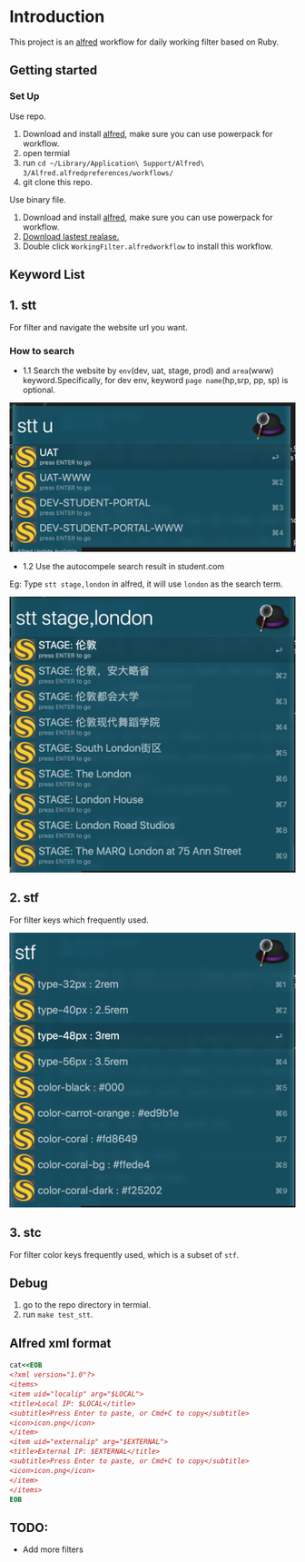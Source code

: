 # Introduction

This project is an [alfred](https://www.alfredapp.com/) workflow for daily working filter based on Ruby.

## Getting started
### Set Up

Use repo. 

1. Download and install [alfred](https://www.alfredapp.com/), make sure you can use powerpack for workflow.
2. open termial
3. run `cd ~/Library/Application\ Support/Alfred\ 3/Alfred.alfredpreferences/workflows/`
4. git clone this repo.

Use binary file.

1. Download and install [alfred](https://www.alfredapp.com/), make sure you can use powerpack for workflow.
2. [Download lastest realase.](https://github.com/joeeeeey/alfred_daily_filter/releases)
3. Double click `WorkingFilter.alfredworkflow` to install this workflow.

## Keyword List

## 1. stt

For filter and navigate the website url you want.

### How to search

- 1.1 Search the website by `env`(dev, uat, stage, prod) and `area`(www) keyword.Specifically, for dev env, keyword `page name`(hp,srp, pp, sp) is optional.

![alt text](https://raw.githubusercontent.com/joeeeeey/alfred_daily_filter/master/assets/images/stt1.png)

- 1.2 Use the autocompele search result in student.com

Eg: Type `stt stage,london` in alfred, it will use `london` as the search term.

![alt text](https://raw.githubusercontent.com/joeeeeey/alfred_daily_filter/master/assets/images/stt2.png)

## 2. stf

For filter keys which frequently used.

![alt text](https://raw.githubusercontent.com/joeeeeey/alfred_daily_filter/master/assets/images/stf.png)

## 3. stc 

For filter color keys frequently used, which is a subset of `stf`.

## Debug
1. go to the repo directory in termial.
2. run `make test_stt`.

## Alfred xml format
```ruby
cat<<EOB
<?xml version="1.0"?>
<items>
<item uid="localip" arg="$LOCAL">
<title>Local IP: $LOCAL</title>
<subtitle>Press Enter to paste, or Cmd+C to copy</subtitle>
<icon>icon.png</icon>
</item>
<item uid="externalip" arg="$EXTERNAL">
<title>External IP: $EXTERNAL</title>
<subtitle>Press Enter to paste, or Cmd+C to copy</subtitle>
<icon>icon.png</icon>
</item>
</items>
EOB
```

## TODO:

* Add more filters
